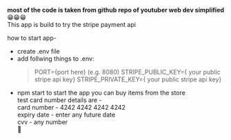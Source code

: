 **most of the code is taken from github repo of youtuber web dev simplified**  
😁😁😁  
This app is build to try the stripe payment api

how to start app-

- create .env file
- add follwing things to .env:
  > PORT=\{port here\} \(e.g. 8080\)
  > STRIPE_PUBLIC_KEY=\{ your public stripe api key\}
  > STRIPE_PRIVATE_KEY=\{ your public stripe api key\}
- npm start to start the app
  you can buy items from the store  
  test card number details are -  
  card number - 4242 4242 4242 4242  
  expiry date - enter any future date  
  cvv - any number  
  🎉
